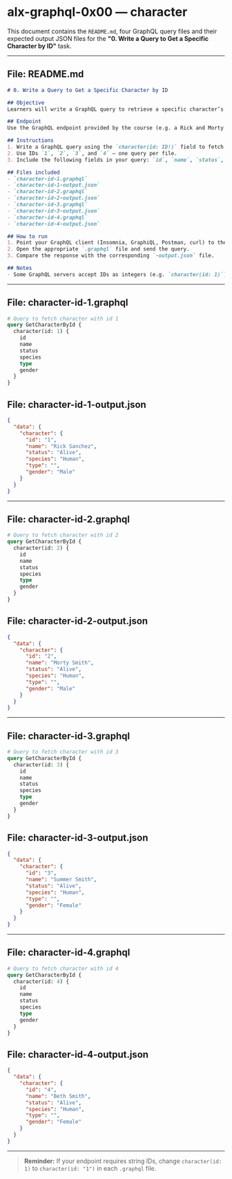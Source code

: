 # alx-graphql-0x00 — character

This document contains the `README.md`, four GraphQL query files and their expected output JSON files for the **"0. Write a Query to Get a Specific Character by ID"** task.

---

## File: README.md

```md
# 0. Write a Query to Get a Specific Character by ID

## Objective
Learners will write a GraphQL query to retrieve a specific character’s information using their ID.

## Endpoint
Use the GraphQL endpoint provided by the course (e.g. a Rick and Morty GraphQL endpoint). The task expects queries that use the `character(id: ID!)` field.

## Instructions
1. Write a GraphQL query using the `character(id: ID!)` field to fetch the details of a character.
2. Use IDs `1`, `2`, `3`, and `4` — one query per file.
3. Include the following fields in your query: `id`, `name`, `status`, `species`, `type`, `gender`.

## Files included
- `character-id-1.graphql`
- `character-id-1-output.json`
- `character-id-2.graphql`
- `character-id-2-output.json`
- `character-id-3.graphql`
- `character-id-3-output.json`
- `character-id-4.graphql`
- `character-id-4-output.json`

## How to run
1. Point your GraphQL client (Insomnia, GraphiQL, Postman, curl) to the provided endpoint.
2. Open the appropriate `.graphql` file and send the query.
3. Compare the response with the corresponding `-output.json` file.

## Notes
- Some GraphQL servers accept IDs as integers (e.g. `character(id: 1)`) and some require string IDs (e.g. `character(id: "1")`). Use whichever form the endpoint requires. The example queries here use numeric IDs.
```

---

## File: character-id-1.graphql

```graphql
# Query to fetch character with id 1
query GetCharacterById {
  character(id: 1) {
    id
    name
    status
    species
    type
    gender
  }
}
```

## File: character-id-1-output.json

```json
{
  "data": {
    "character": {
      "id": "1",
      "name": "Rick Sanchez",
      "status": "Alive",
      "species": "Human",
      "type": "",
      "gender": "Male"
    }
  }
}
```

---

## File: character-id-2.graphql

```graphql
# Query to fetch character with id 2
query GetCharacterById {
  character(id: 2) {
    id
    name
    status
    species
    type
    gender
  }
}
```

## File: character-id-2-output.json

```json
{
  "data": {
    "character": {
      "id": "2",
      "name": "Morty Smith",
      "status": "Alive",
      "species": "Human",
      "type": "",
      "gender": "Male"
    }
  }
}
```

---

## File: character-id-3.graphql

```graphql
# Query to fetch character with id 3
query GetCharacterById {
  character(id: 3) {
    id
    name
    status
    species
    type
    gender
  }
}
```

## File: character-id-3-output.json

```json
{
  "data": {
    "character": {
      "id": "3",
      "name": "Summer Smith",
      "status": "Alive",
      "species": "Human",
      "type": "",
      "gender": "Female"
    }
  }
}
```

---

## File: character-id-4.graphql

```graphql
# Query to fetch character with id 4
query GetCharacterById {
  character(id: 4) {
    id
    name
    status
    species
    type
    gender
  }
}
```

## File: character-id-4-output.json

```json
{
  "data": {
    "character": {
      "id": "4",
      "name": "Beth Smith",
      "status": "Alive",
      "species": "Human",
      "type": "",
      "gender": "Female"
    }
  }
}
```

---

> **Reminder:** If your endpoint requires string IDs, change `character(id: 1)` to `character(id: "1")` in each `.graphql` file.
